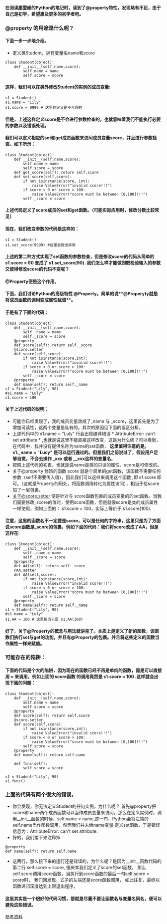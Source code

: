 
#### 在阅读[廖雪峰](http://www.liaoxuefeng.com/wiki/001374738125095c955c1e6d8bb493182103fac9270762a000/001386820062641f3bcc60a4b164f8d91df476445697b9e000)的Python的笔记时，读到了@property特性，发现略有不足，由于自己是初学，希望惠及更多的初学者吧。

### @property 的用途是什么呢？
#### 下面一步一步地介绍。

+ 定义类Student，拥有变量名name和score
```
class Student(object):
    def __init__(self,name,score):
        self.name = name
        self.score = score
```

#### 这样，我们可以在类外修改Student的实例的成员变量:
```
s1 = Student()
s1.name = "Lily"
s1.score = 9999 # 这里的定义是不合理的
```

#### 但是，**上述这样定义score是不会进行参数检查的，也就意味着我们不能执行必要的参数以及错误处理**。


#### 我们可以定义相应的set和get成员函数来访问成员变量score，并且进行参数检查。如下所示：
```
class Student(object):
    def __init__(self,name,score):
        self.name = name
        self.score = score
    def get_score(self): return self.score
    def set_score(self,score):
        if not isinstance(score, int):
            raise ValueError("invalid score!!!")
        if score < 0 or score > 100:
            raise ValueError("score must be between [0,100]!!!")
        self._score = score
```

#### 上述代码定义了score成员的set和get函数。（可能实际应用时，修改分数比较常见）

#### 现在，我们改变参数的代码是这样的：
```
s1 = Student()
s1.set_score(9999) #这里会抛出异常
```

#### 上述的第二种方式实现了set函数的参数检查，但是修改score的代码从简单的  s1.score = 90 变成了 s1.set_score(90) .我们怎么样才能做到既检验输入的参数又使得修改score的代码不变呢？

#### @Property便是这个作用。

#### 下面，我们讨论Python的高级特性 @Property。简单的说**@Properyty就是将成员函数的调用变成属性赋值**。

#### 于是有了下面的代码：
```
class Student(object):
    def __init__(self,name,score):
        self._name = name
        self._score = score
    @property
    def score(self): return self._score
    @score.setter
    def score(self,score):
        if not isinstance(score,int):
            raise ValueError("invalid score!!!")
        if score < 0 or score > 100:
            raise ValueError("score must be between [0,100]!!!")
        self._score = score
    @property
    def name(self): return self._name
s1 = Student("Lily", 90)
#s1.name = "Luly"
s1.score = 100
```
#### 关于上述代码的说明：
+ 可能你已经发现了，我的成员变量改成了_name 与 _score，这里首先是为了增加可读性，这两个变量是私有的。其次的原因见下面的误区分析。
+ 上述代码中的 s1.name = "Luly" 行会出现编译错误 * AttributeError: can't set attribute * ,也就是说这里不能直接这样改变，这是为什么呢？可以看到，在代码中，我并没有提供名称为name的set函数，
**这里值得注意的是，s1._name = "Lucy"  是可以运行通过的。但是我们之前说过了，假设用户足够自觉，不会去操作 _xxx 或者 __xxx这样的变量名**。
+ 按照上述代码的初衷，也就是说name是类的只读的属性。score是可修改的。
+ 关于@property 修饰的函数 score 就是个简单的get函数，该函数不需要任何参数（self不需要传入值），因此我们可以这样来调用这个函数 ,即 s1.score 即可。（这就是Property的用处，将函数调用转化为属性访问），相当于给score加了一层包裹。
+ 关于@score.setter 便是针对与 score函数包裹的成员变量的的set函数。当我们需要修改_score的值时，使用score函数，但是就像score是类的成员属性一样使用，例如上面的： s1.score = 100，实际上等价于 s1.score(100).

#### **注意，这里的函数名不一定要是score，可以是任何的字符串，这里只是为了方面说score函数是_score的包裹**，例如下面的代码：我们将score改成了AA，但是这样在:
```
class Student(object):
    def __init__(self,name,score):
        self._name = name
        self._score = score
    @property
    def AA(self): return self._score
    @AA.setter
    def AA(self,score):
        if not isinstance(score,int):
            raise ValueError("invalid score!!!")
        if score < 0 or score > 100:
            raise ValueError("score must be between [0,100]!!!")
        self._score = score
    @property
    def name(self): return self._name
s1 = Student("Lily", 90)
#s1.name = "Luly"
s1.AA = 100 # 这里相当于是 s1.AA(100)
```
#### 好了，关于@Property的概念与用法就讲完了。本质上是定义了新的函数，该函数们执行set与get的功能，并且有@Property的包裹。并且将这些定义的函数当作属性一样来赋值。

### 可能存在的陷阱：

#### 下面的代码是个大的陷阱，因为现在的函数已经不再是单纯的函数，而是可以直接用 = 来调用，例如上面的 score函数 的调用竟然是  s1.score = 100 .这样就会出现下面的问题：
```
class Student(object):
    def __init__(self,name,score):
        self.name = name
        self.score = score
    @property
    def score(self): return self.score
    @score.setter
    def score(self,score):
        if not isinstance(score,int):
            raise ValueError("invalid score!!!")
        if score < 0 or score > 100:
            raise ValueError("score must be between [0,100]!!!")
        self.score = score
    @property
    def name(self): return self.name

    def func(self):
        self.score = score

s1 = Student("Lily", 90)
s1.func()
```
### 上面的代码有两个很大的错误，
+ 你会发现，你无法定义Student的任何实例，为什么呢？ 首先@property把score和name两个成员函数可以当作成员变量来访问，那么在定义实例时，调用__init__函数的时候，self.name = name,这一句，Python会将左端的self.name当作函数调用，然而我们并未给name变量
定义set函数，于是错误信息为：AttributeError: can't set attribute.
+ 好的，我们接下来注释掉
```
@property
def name(self): return self.name
```
+ 这两行，那么接下来的运行还是错误的，为什么呢？是因为__init__函数代码的第二行 self.score = score, 很庆幸我们定义了score的set函数，
那么self.score调用score函数，当执行到score函数的最后一句self.score = score时， 我们回发现，式子的左端还是score函数调用，
如此往复，最终以函数递归深度达到上限退出程序。
#### 这里其实是一个很好的代码习惯，那就是尽量不要让函数名与变量名同名，便可以避免这些错误。

[参考资料](http://www.liaoxuefeng.com/wiki/001374738125095c955c1e6d8bb493182103fac9270762a000)
